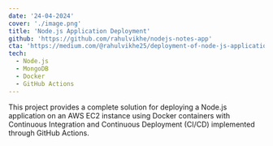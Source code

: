```yaml
---
date: '24-04-2024'
cover: './image.png'
title: 'Node.js Application Deployment'
github: 'https://github.com/rahulvikhe/nodejs-notes-app'
cta: 'https://medium.com/@rahulvikhe25/deployment-of-node-js-application-on-ec2-with-ci-cd-using-github-actions-and-docker-container-46c3efa2905f'
tech:
  - Node.js
  - MongoDB
  - Docker
  - GitHub Actions
---
```


This project provides a complete solution for deploying a Node.js application on an AWS EC2 instance using Docker containers with Continuous Integration and Continuous Deployment (CI/CD) implemented through GitHub Actions.
